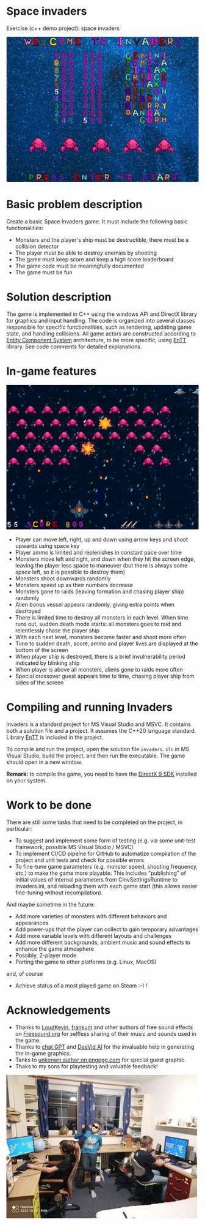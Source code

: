 # Space invaders

Exercise (c++ demo project): space invaders

![Space invaders title screen](screenshot1.png?raw=true "Space invaders title screen")

# Basic problem description

Create a basic Space Invaders game. It must include the following basic functionalities:

- Monsters and the player's ship must be destructible, there must be a collision detector
- The player must be able to destroy enemies by shooting
- The game must keep score and keep a high score leaderboard
- The game code must be meaningfully documented
- The game must be fun

# Solution description

The game is implemented in C++ using the windows API and DirectX library for graphics and input
handling. The code is organized into several classes responsible for specific functionalities,
such as rendering, updating game state, and handling collisions. All game actors are constructed
according to [Entity Component System](https://en.wikipedia.org/wiki/Entity_component_system)
architecture, to be more specific, using [EnTT](https://github.com/skypjack/entt) library. See
code comments for detailed explanations.

# In-game features

![Space invaders title screen](screenshot2.png?raw=true "Space invaders title screen")

- Player can move left, right, up and down using arrow keys and shoot upwards using space key
- Player ammo is limited and replenishes in constant pace over time
- Monsters move left and right, and down when they hit the screen edge, leaving the player less space
  to maneuver (but there is always some space left, so it is possible to destroy them)
- Monsters shoot downwards randomly
- Monsters speed up as their numbers decrease
- Monsters gone to raids (leaving formation and chasing player ship) randomly
- Alien bonus vessel appears randomly, giving extra points when destroyed
- There is limited time to destroy all monsters in each level. When time runs out, sudden death mode starts:
  all monsters goes to raid and relentlessly chase the player ship
- With each next level, monsters become faster and shoot more often
- Time to sudden death, score, ammo and player lives are displayed at the bottom of the screen
- When player ship is destroyed, there is a brief invulnerability period indicated by blinking ship
- When player is above all monsters, aliens gone to raids more often
- Special crossover guest appears time to time, chasing player ship from sides of the screen

# Compiling and running Invaders

Invaders ​​is a standard project for MS Visual Studio and MSVC. It contains both a solution file and a project.
It  assumes the C++20 language standard. Library [EnTT](https://github.com/skypjack/entt) is included in
the project.

To compile and run the project, open the solution file `invaders.sln` in MS Visual Studio, build the project,
and then run the executable. The game should open in a new window.

**Remark:** to compile the game, you need to have the
[DirectX 9 SDK](https://www.microsoft.com/en-us/download/details.aspx?id=8109) installed on your system.

# Work to be done

There are still some tasks that need to be completed on the project, in particular:

   - To suggest and implement some form of testing (e.g. via some unit-test framework, possible
     MS Visual Studio / MSVC)
   - To implement CI/CD pipelne for GitHub to automatize compilation of the project and unit tests and check for
     possible errors
   - To fine-tune game parameters (e.g. monster speed, shooting frequency, etc.) to make the game more playable.
     This includes "publishing" of initial values of internal parameters from CInvSettingsRuntime to invaders.ini,
     and reloading them with each game start (this allows easier fine-tuning without recompilation).

And maybe sometime in the future:

   - Add more varieties of monsters with different behaviors and appearances
   - Add power-ups that the player can collect to gain temporary advantages
   - Add more variable levels with different layouts and challenges
   - Add more different backgrounds, ambient music and sound effects to enhance the game atmosphere
   - Possibly, 2-player mode
   - Porting the game to other platforms (e.g. Linux, MacOS)

and, of course

   - Achieve status of a most played game on Steam :-) !

# Acknowledgements

   - Thanks to [LoudKevin](https://freesound.org/people/LoudKevin/), [frankum](https://freesound.org/people/frankum/)
     and other authors of free sound effects on [Freesound.org](https://freesound.org/) for selfless sharing of their
     music and sounds used in the game.
   - Thanks to [chat GPT](https://chatgpt.com/) and [DeeVid AI](https://deevid.ai/) for the invaluable help in generating
     the in-game graphics.
   - Tanks to [unkonwn author on pngegg.com](https://www.pngegg.com/en/png-ncgfd) for special guest graphic.
   - Thaks to my sons for playtesting and valuable feedback!

   ![Beta testing](betas.jpg?raw=true "Beta testing")
